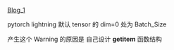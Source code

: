 [Blog_1](https://github.com/PyTorchLightning/pytorch-lightning/issues/10349)

pytorch lightning 默认 tensor 的 dim=0 处为 Batch_Size

产生这个 Warning 的原因是 自己设计 __getitem__ 函数结构